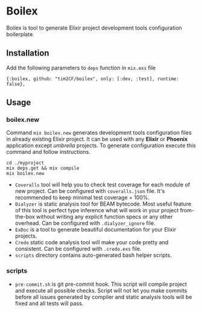 # Boilex

Boilex is tool to generate Elixir project development tools configuration boilerplate.

## Installation

Add the following parameters to `deps` function in `mix.exs` file

```
{:boilex, github: "tim2CF/boilex", only: [:dev, :test], runtime: false},
```

## Usage

### boilex.new

Command `mix boilex.new` generates development tools configuration files in already existing Elixir project. It can be used with any **Elixir** or **Phoenix** application except *umbrella* projects. To generate configuration execute this command and follow instructions.

```
cd ./myproject
mix deps.get && mix compile
mix boilex.new
```

- `Coveralls` tool will help you to check test coverage for each module of new project. Can be configured with `coveralls.json` file. It's recommended to keep minimal test coverage = 100%.
- `Dialyzer` is static analysis tool for BEAM bytecode. Most useful feature of this tool is perfect type inference what will work in your project from-the-box without writing any explicit function specs or any other overhead. Can be configured with `.dialyzer_ignore` file.
- `ExDoc` is a tool to generate beautiful documentation for your Elixir projects.
- `Credo` static code analysis tool will make your code pretty and consistent. Can be configured with `.credo.exs` file.
- `scripts` directory contains auto-generated bash helper scripts.

### scripts
- `pre-commit.sh` is git pre-commit hook. This script will compile project and execute all possible checks. Script will not let you make commits before all issues generated by compiler and static analysis tools will be fixed and all tests will pass.
